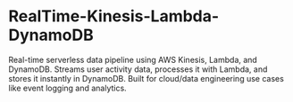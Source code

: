 # RealTime-Kinesis-Lambda-DynamoDB
Real-time serverless data pipeline using AWS Kinesis, Lambda, and DynamoDB. Streams user activity data, processes it with Lambda, and stores it instantly in DynamoDB. Built for cloud/data engineering use cases like event logging and analytics.
